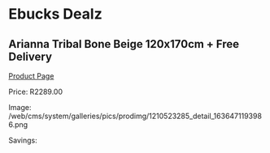 
# Ebucks Dealz
## Arianna Tribal Bone Beige 120x170cm + Free Delivery
[Product Page](https://www.ebucks.com/web/shop/productSelected.do?prodId=1210523285&catId=1209942441)

Price: R2289.00

Image: /web/cms/system/galleries/pics/prodimg/1210523285_detail_1636471193986.png

Savings: 


	
